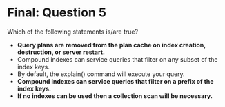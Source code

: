# Final: Question 5

Which of the following statements is/are true?

- **Query plans are removed from the plan cache on index creation, destruction, or server restart.**
- Compound indexes can service queries that filter on any subset of the index keys.
- By default, the explain() command will execute your query.
- **Compound indexes can service queries that filter on a prefix of the index keys.**
- **If no indexes can be used then a collection scan will be necessary.**
